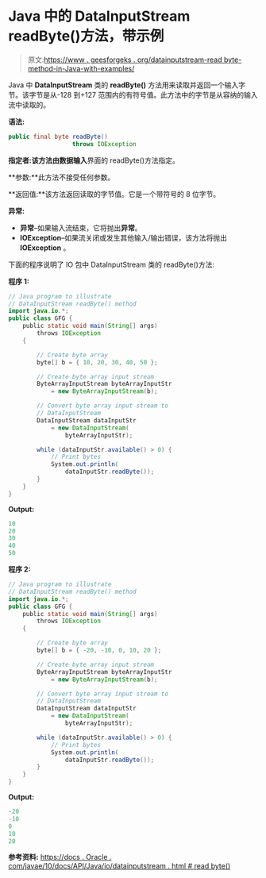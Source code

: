 # Java 中的 DataInputStream readByte()方法，带示例

> 原文:[https://www . geesforgeks . org/datainputstream-read byte-method-in-Java-with-examples/](https://www.geeksforgeeks.org/datainputstream-readbyte-method-in-java-with-examples/)

Java 中 **DataInputStream** 类的 **readByte()** 方法用来读取并返回一个输入字节。该字节是从-128 到+127 范围内的有符号值。此方法中的字节是从容纳的输入流中读取的。

**语法:**

```java
public final byte readByte()
                  throws IOException

```

**指定者:**该方法由**数据输入**界面的 readByte()方法指定。

**参数:**此方法不接受任何参数。

**返回值:**该方法返回读取的字节值。它是一个带符号的 8 位字节。

**异常:**

*   **异常**–如果输入流结束，它将抛出**异常**。
*   **IOException**–如果流关闭或发生其他输入/输出错误，该方法将抛出 **IOException** 。

下面的程序说明了 IO 包中 DataInputStream 类的 readByte()方法:

**程序 1:**

```java
// Java program to illustrate
// DataInputStream readByte() method
import java.io.*;
public class GFG {
    public static void main(String[] args)
        throws IOException
    {

        // Create byte array
        byte[] b = { 10, 20, 30, 40, 50 };

        // Create byte array input stream
        ByteArrayInputStream byteArrayInputStr
            = new ByteArrayInputStream(b);

        // Convert byte array input stream to
        // DataInputStream
        DataInputStream dataInputStr
            = new DataInputStream(
                byteArrayInputStr);

        while (dataInputStr.available() > 0) {
            // Print bytes
            System.out.println(
                dataInputStr.readByte());
        }
    }
}
```

**Output:**

```java
10
20
30
40
50

```

**程序 2:**

```java
// Java program to illustrate
// DataInputStream readByte() method
import java.io.*;
public class GFG {
    public static void main(String[] args)
        throws IOException
    {

        // Create byte array
        byte[] b = { -20, -10, 0, 10, 20 };

        // Create byte array input stream
        ByteArrayInputStream byteArrayInputStr
            = new ByteArrayInputStream(b);

        // Convert byte array input stream to
        // DataInputStream
        DataInputStream dataInputStr
            = new DataInputStream(
                byteArrayInputStr);

        while (dataInputStr.available() > 0) {
            // Print bytes
            System.out.println(
                dataInputStr.readByte());
        }
    }
}
```

**Output:**

```java
-20
-10
0
10
20

```

**参考资料:**
[https://docs . Oracle . com/javae/10/docs/API/Java/io/datainputstream . html # read byte()](https://docs.oracle.com/javase/10/docs/api/java/io/DataInputStream.html#readByte())
